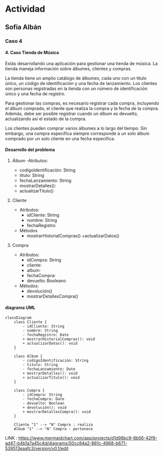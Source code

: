 # Actividad
## Sofia Albán
### Caso 4

#### 4. Caso Tienda de Música

Estás desarrollando una aplicación para gestionar una tienda de música. La tienda maneja información sobre álbumes, clientes y compras.

La tienda tiene un amplio catálogo de álbumes, cada uno con un título único, un código de identificación y una fecha de lanzamiento. Los clientes son personas registradas en la tienda con un número de identificación único y una fecha de registro.

Para gestionar las compras, es necesario registrar cada compra, incluyendo el álbum comprado, el cliente que realiza la compra y la fecha de la compra. Además, debe ser posible registrar cuando un álbum es devuelto, actualizando así el estado de la compra.

Los clientes pueden comprar varios álbumes a lo largo del tiempo. Sin embargo, una compra específica siempre corresponde a un solo álbum comprado por un solo cliente en una fecha específica.


#### Desarrollo del problema

1. Álbum
   -Atributos:
     - codigoIdentificación: String
     - titulo: String
     - fechaLanzamiento: String
     + mostrarDetalles():
     + actualizarTitulo()

2. Cliente
   - Atributos:  
     - idCliente: String
     - nombre: String
     - fechaRegistro:  
   - Métodos
     + mostrarHistorialCompras()
     +actualizarDatos()

3. Compra  
   - Atributos:
     - idCompra: String
     - cliente:
     - album:  
     - fechaCompra:
     - devuelto: Booleano
   - Métodos:
     + devolución()  
     + mostrarDetallesCompra()  

#### diagrama UML

``` mermeid
classDiagram
    class Cliente {
        - idCliente: String
        - nombre: String
        - fechaRegistro: Date
        + mostrarHistorialCompras(): void
        + actualizarDatos(): void
    }

    class Album {
        - codigoIdentificación: String
        - titulo: String
        - fechaLanzamiento: Date
        + mostrarDetalles(): void
        + actualizarTitulo(): void
    }

    class Compra {
        - idCompra: String
        - fechaCompra: Date
        - devuelto: Boolean
        + devolución(): void
        + mostrarDetallesCompra(): void
    }

    Cliente "1" --> "N" Compra : realiza
    Album "1" --> "N" Compra : pertenece
```

LINK : https://www.mermaidchart.com/app/projects/d1d98bc9-8b56-42f9-ad47-b4b1a7a45c4d/diagrams/50cc84a2-881c-4968-b671-539513eaafc3/version/v0.1/edit 
